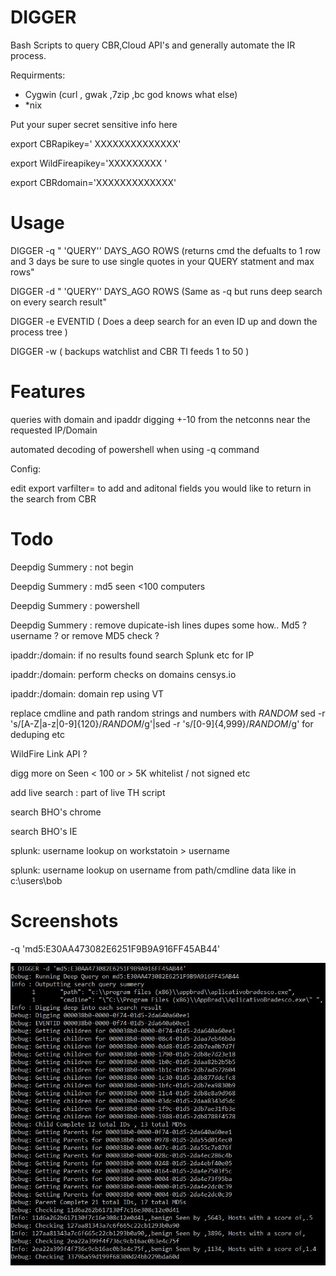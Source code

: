 # DIGGER
Bash Scripts to query CBR,Cloud API's and generally automate the IR process.

Requirments:
* Cygwin (curl , gwak ,7zip ,bc god knows what else)
* *nix 


Put your super secret sensitive info here

export CBRapikey=' XXXXXXXXXXXXXX'

export WildFireapikey='XXXXXXXXX '

export CBRdomain='XXXXXXXXXXXXX'


# Usage

DIGGER -q " \'QUERY\''  DAYS_AGO ROWS (returns cmd the defualts to  1 row and 3 days be sure to use single quotes in your QUERY statment and max rows"

DIGGER  -d " \'QUERY\''  DAYS_AGO ROWS (Same as -q but runs deep search on every search result"

DIGGER  -e EVENTID \( Does a deep search for an even ID up and down the process tree \)

DIGGER  -w \( backups watchlist and CBR TI feeds 1 to 50 \)



# Features

queries with domain and ipaddr digging +-10 from the netconns near the requested IP/Domain

automated decoding of powershell when using -q command

Config:

edit export varfilter=  to add and aditonal fields you would like to return in the search from CBR


# Todo

Deepdig Summery : not begin

Deepdig Summery : md5 seen <100 computers

Deepdig Summery : powershell 

Deepdig Summery : remove dupicate-ish lines   dupes some how.. Md5 ? username ? or remove MD5 check ? 

ipaddr:/domain: if no results found search Splunk etc for IP

ipaddr:/domain: perform checks on domains censys.io

ipaddr:/domain: domain rep using VT


replace cmdline and path random strings and numbers with _RANDOM_ sed -r 's/[A-Z|a-z|0-9]{120}/_RANDOM_/g'|sed -r 's/[0-9]{4,999}/_RANDOM_/g' for deduping etc

WildFire Link API ?

digg more on Seen < 100 or > 5K whitelist  / not signed etc 

add live search : part of live TH script

search BHO's chrome 

search BHO's IE



splunk: username lookup on workstatoin > username 

splunk: username lookup on username from path/cmdline data like in c:\users\bob 




# Screenshots

-q 'md5:E30AA473082E6251F9B9A916FF45AB44'

![alt text](DIGGER_D.jpg)

